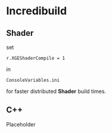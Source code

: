 # Incredibuild
## Shader
set 
```python3
r.XGEShaderCompile = 1
```
in 
```python3
ConsoleVariables.ini
```
for faster distributed **Shader** build times.
## C++
Placeholder

